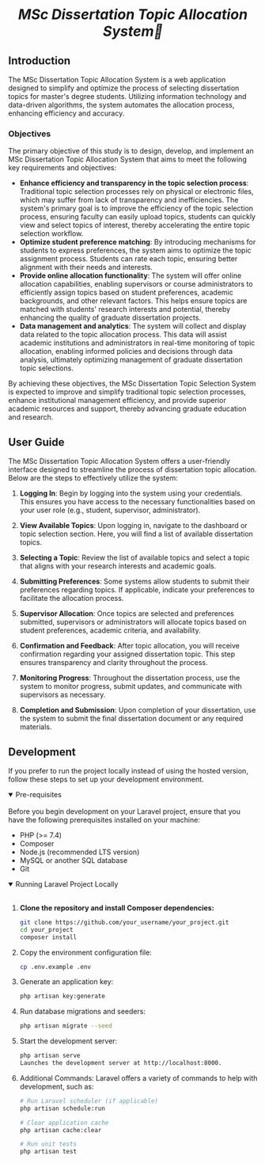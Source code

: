 

<h1 align="center">
  <i align="center">MSc Dissertation Topic Allocation System🚀</i>
</h1>

## Introduction

The MSc Dissertation Topic Allocation System is a web application designed to simplify and optimize the process of selecting dissertation topics for master's degree students. Utilizing information technology and data-driven algorithms, the system automates the allocation process, enhancing efficiency and accuracy.

### Objectives

The primary objective of this study is to design, develop, and implement an MSc Dissertation Topic Allocation System that aims to meet the following key requirements and objectives:

- **Enhance efficiency and transparency in the topic selection process**: Traditional topic selection processes rely on physical or electronic files, which may suffer from lack of transparency and inefficiencies. The system's primary goal is to improve the efficiency of the topic selection process, ensuring faculty can easily upload topics, students can quickly view and select topics of interest, thereby accelerating the entire topic selection workflow.
- **Optimize student preference matching**: By introducing mechanisms for students to express preferences, the system aims to optimize the topic assignment process. Students can rate each topic, ensuring better alignment with their needs and interests.
- **Provide online allocation functionality**: The system will offer online allocation capabilities, enabling supervisors or course administrators to efficiently assign topics based on student preferences, academic backgrounds, and other relevant factors. This helps ensure topics are matched with students' research interests and potential, thereby enhancing the quality of graduate dissertation projects.
- **Data management and analytics**: The system will collect and display data related to the topic allocation process. This data will assist academic institutions and administrators in real-time monitoring of topic allocation, enabling informed policies and decisions through data analysis, ultimately optimizing management of graduate dissertation topic selections.

By achieving these objectives, the MSc Dissertation Topic Selection System is expected to improve and simplify traditional topic selection processes, enhance institutional management efficiency, and provide superior academic resources and support, thereby advancing graduate education and research.

</details>

## User Guide

The MSc Dissertation Topic Allocation System offers a user-friendly interface designed to streamline the process of dissertation topic allocation. Below are the steps to effectively utilize the system:

1. **Logging In**: Begin by logging into the system using your credentials. This ensures you have access to the necessary functionalities based on your user role (e.g., student, supervisor, administrator).

2. **View Available Topics**: Upon logging in, navigate to the dashboard or topic selection section. Here, you will find a list of available dissertation topics.

3. **Selecting a Topic**: Review the list of available topics and select a topic that aligns with your research interests and academic goals.

4. **Submitting Preferences**: Some systems allow students to submit their preferences regarding topics. If applicable, indicate your preferences to facilitate the allocation process.

5. **Supervisor Allocation**: Once topics are selected and preferences submitted, supervisors or administrators will allocate topics based on student preferences, academic criteria, and availability.

6. **Confirmation and Feedback**: After topic allocation, you will receive confirmation regarding your assigned dissertation topic. This step ensures transparency and clarity throughout the process.

7. **Monitoring Progress**: Throughout the dissertation process, use the system to monitor progress, submit updates, and communicate with supervisors as necessary.

8. **Completion and Submission**: Upon completion of your dissertation, use the system to submit the final dissertation document or any required materials.


## Development

If you prefer to run the project locally instead of using the hosted version, follow these steps to set up your development environment.

<details open>
<summary>
Pre-requisites
</summary> <br />
Before you begin development on your Laravel project, ensure that you have the following prerequisites installed on your machine:

- PHP (>= 7.4)
- Composer
- Node.js (recommended LTS version)
- MySQL or another SQL database
- Git
</details>

<details open>
<summary>
Running Laravel Project Locally
</summary> <br />

1. **Clone the repository and install Composer dependencies:**
   ```bash
   git clone https://github.com/your_username/your_project.git
   cd your_project
   composer install
2. Copy the environment configuration file:
   ```bash
   cp .env.example .env

3. Generate an application key:
   ```bash
   php artisan key:generate

4. Run database migrations and seeders:
    ```bash
    php artisan migrate --seed

5. Start the development server:
    ```bash
    php artisan serve
    Launches the development server at http://localhost:8000.
6. Additional Commands:
   Laravel offers a variety of commands to help with development, such as:
    ```bash
    # Run Laravel scheduler (if applicable)
    php artisan schedule:run
    
    # Clear application cache
    php artisan cache:clear
    
    # Run unit tests
    php artisan test

</details>



